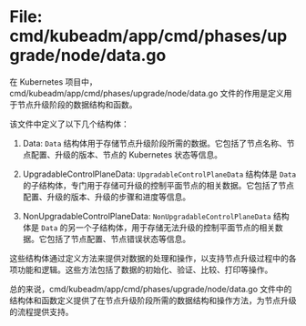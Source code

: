 # File: cmd/kubeadm/app/cmd/phases/upgrade/node/data.go

在 Kubernetes 项目中，cmd/kubeadm/app/cmd/phases/upgrade/node/data.go 文件的作用是定义用于节点升级阶段的数据结构和函数。

该文件中定义了以下几个结构体：

1. Data: `Data` 结构体用于存储节点升级阶段所需的数据。它包括了节点名称、节点配置、升级的版本、节点的 Kubernetes 状态等信息。

2. UpgradableControlPlaneData: `UpgradableControlPlaneData` 结构体是 `Data` 的子结构体，专门用于存储可升级的控制平面节点的相关数据。它包括了节点配置、升级的版本、升级的步骤和进度等信息。

3. NonUpgradableControlPlaneData: `NonUpgradableControlPlaneData` 结构体是 `Data` 的另一个子结构体，用于存储无法升级的控制平面节点的相关数据。它包括了节点配置、节点错误状态等信息。

这些结构体通过定义方法来提供对数据的处理和操作，以支持节点升级过程中的各项功能和逻辑。这些方法包括了数据的初始化、验证、比较、打印等操作。

总的来说，cmd/kubeadm/app/cmd/phases/upgrade/node/data.go 文件中的结构体和函数定义提供了在节点升级阶段所需的数据结构和操作方法，为节点升级的流程提供支持。

